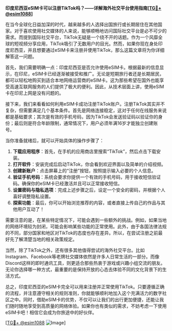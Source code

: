 **印度尼西亚eSIM卡可以注册TikTok吗？——详解海外社交平台使用指南[[TG💪+ @esim1088](https://t.me/s/esim1088)]**

在当今全球化日益加深的时代，越来越多的人选择出国旅行或长期居住在其他国家。对于喜欢使用社交媒体的人来说，能够顺畅地访问国际社交平台是必不可少的需求。而提到国际社交平台，TikTok无疑是一个绕不开的话题。作为一个风靡全球的短视频分享应用，TikTok吸引了无数用户的目光。然而，如果你现在身处印度尼西亚，并且想要通过eSIM卡来注册并使用TikTok，那么这篇文章将为你详细解答这一问题。

首先，我们需要明确一点：印度尼西亚是否允许使用eSIM卡。根据最新的信息显示，在印尼，eSIM卡已经逐渐被接受和推广。无论是短期旅行者还是长期居民，都可以轻松地购买到适合本地网络运营商的eSIM卡。这为那些希望在国外也能享受高速互联网服务的人们提供了极大的便利。因此，从技术层面上讲，使用eSIM卡在印尼上网是没有问题的。

接下来，我们来看看如何利用eSIM卡成功注册TikTok账户。注册TikTok其实并不复杂，但需要满足几个基本条件。首先是网络连接稳定，这对于任何在线服务来说都是基础要求；其次是有效的手机号码，因为TikTok会发送验证码以验证你的身份；最后则是符合年龄限制，通常情况下，用户必须年满16岁才能独立创建账号。

当你准备就绪后，就可以开始具体的操作步骤了：
1. **下载应用程序**：首先，在手机的应用商店里搜索“TikTok”，然后点击下载安装。
2. **打开软件**：安装完成后启动TikTok，你会看到欢迎界面以及简单的介绍视频。
3. **创建新账户**：点击屏幕上的“注册”按钮，按照提示输入必要的个人信息。
4. **验证手机号码**：系统会要求你提供一个有效的手机号码，用于接收短信验证码。确保你的eSIM卡已经激活并且可以正常接收短信。
5. **设置密码与隐私选项**：完成上述步骤之后，设定一个安全的密码，并根据个人喜好调整隐私设置。
6. **探索功能**：最后，你可以开始浏览推荐的内容，或者直接上传自己的作品与其他用户互动了！

需要注意的是，在某些特定情况下，可能会遇到一些额外的挑战。例如，如果当地的网络环境较为封闭，可能会影响某些功能的正常使用。此外，由于各国法律法规的不同，部分国家和地区对TikTok的态度也存在差异。所以，在尝试注册之前最好先了解清楚当地的相关政策规定。

当然，除了TikTok之外，还有很多其他值得尝试的海外社交平台。比如Instagram、Facebook等老牌社交媒体依然是许多人日常生活的一部分。而像Discord这样的即时通讯工具，则更适合那些热衷于游戏或兴趣小组交流的朋友。无论你选择哪一种方式，最重要的是保持开放的心态去体验不同的文化背景下的生活方式。

总之，印度尼西亚的eSIM卡完全可以用来注册并正常使用TikTok。只要遵循正确的流程，并注意遵守相关的规则准则，你就能够顺利地加入这个充满活力的数字社区之中。同时，借助eSIM卡的优势，不仅可以让我们的出行更加便捷，还能让我们随时随地享受到高质量的网络体验。如果你也有类似的需求，不妨考虑一下使用eSIM卡吧！相信它会成为你旅途中的好伙伴。

[[TG💪+ @esim1088](https://t.me/s/esim1088) ![Image](https://i.postimg.cc/4NQfJmqS/Snipaste-2025-05-13-00-14-12.png)]
